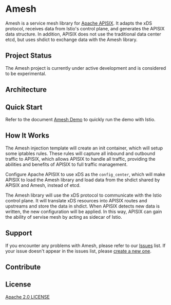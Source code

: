 # Amesh

Amesh is a service mesh library for [Apache APISIX](http://apisix.apache.org/). It adapts the xDS protocol, receives data from Istio's control plane, and generates the APISIX data structure. In addition, APISIX does not use the traditional data center etcd, but uses shdict to exchange data with the Amesh library.

## Project Status

The Amesh project is currently under active development and is considered to be experimental.

## Architecture



## Quick Start

Refer to the document [Amesh Demo](./docs/en/demo.md) to quickly run the demo with Istio.

## How It Works

The Amesh injection template will create an init container, which will setup some iptables rules. These rules will capture all inbound and outbound traffic to APISIX, which allows APISIX to handle all traffic, providing the abilities and benefits of APISIX to full traffic management.

Configure Apache APISIX to use xDS as the `config_center`, which will make APISIX to load the Amesh library and load data from the shdict shared by APISIX and Amesh, instead of etcd.

The Amesh library will use the xDS protocol to communicate with the Istio control plane. It will translate xDS resources into APISIX routes and upstreams and store the data in shdict. When APISIX detects new data is written, the new configuration will be applied. In this way, APISIX can gain the ability of servise mesh by acting as sidecar of Istio.

## Support

If you encounter any problems with Amesh, please refer to our [Issues]((https://github.com/api7/amesh/issues)) list. If your issue doesn't appear in the issues list, please [create a new one](https://github.com/api7/amesh/issues/new).

## Contribute

## License

[Apache 2.0 LICENSE](./LICENSE)
